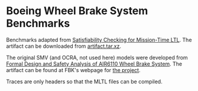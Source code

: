 # Boeing Wheel Brake System Benchmarks

Benchmarks adapted from [Satisfiability Checking for Mission-Time LTL](https://research.temporallogic.org/papers/LVR19.pdf). The artifact can be downloaded from [artifact.tar.xz](https://temporallogic.org/research/CAV19/artifact.tar.xz).

The original SMV (and OCRA, not used here) models were developed from [Formal Design and Safety Analysis of AIR6110 Wheel Brake System](https://es-static.fbk.eu/projects/air6110/download/CAV2015_paper.pdf). The artifact can be found at FBK's webpage for [the project](https://es-static.fbk.eu/projects/air6110/index.php?n=Main.Download).

Traces are only headers so that the MLTL files can be compiled.
